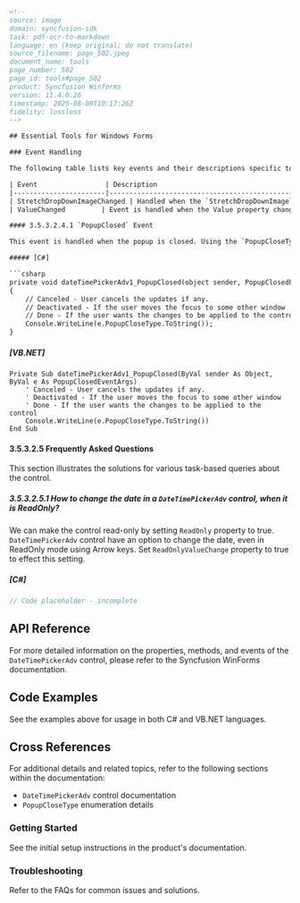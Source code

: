 ```html
<!-- 
source: image
domain: syncfusion-sdk
task: pdf-ocr-to-markdown
language: en (keep original; do not translate)
source_filename: page_502.jpeg
document_name: tools
page_number: 502
page_id: tools#page_502
product: Syncfusion Winforms
version: 11.4.0.26
timestamp: 2025-08-09T10:17:26Z
fidelity: lossless
-->

## Essential Tools for Windows Forms

### Event Handling

The following table lists key events and their descriptions specific to the control:

| Event                 | Description                                                                   |
|-----------------------|-------------------------------------------------------------------------------|
| StretchDropDownImageChanged | Handled when the `StretchDropDownImage` property changes.        |
| ValueChanged         | Event is handled when the Value property changes.                           |

#### 3.5.3.2.4.1 `PopupClosed` Event

This event is handled when the popup is closed. Using the `PopupCloseType` member of the `PopupClosedEventArgs`, we can identify the type of closing.

##### [C#]

```csharp
private void dateTimePickerAdv1_PopupClosed(object sender, PopupClosedEventArgs e)
{
    // Canceled - User cancels the updates if any.
    // Deactivated - If the user moves the focus to some other window
    // Done - If the user wants the changes to be applied to the control
    Console.WriteLine(e.PopupCloseType.ToString());
}
```

##### [VB.NET]

```vbnet
Private Sub dateTimePickerAdv1_PopupClosed(ByVal sender As Object, ByVal e As PopupClosedEventArgs)
    ' Canceled - User cancels the updates if any.
    ' Deactivated - If the user moves the focus to some other window
    ' Done - If the user wants the changes to be applied to the control
    Console.WriteLine(e.PopupCloseType.ToString())
End Sub
```

#### 3.5.3.2.5 Frequently Asked Questions

This section illustrates the solutions for various task-based queries about the control.

##### 3.5.3.2.5.1 How to change the date in a `DateTimePickerAdv` control, when it is ReadOnly?

We can make the control read-only by setting `ReadOnly` property to true. `DateTimePickerAdv` control have an option to change the date, even in ReadOnly mode using Arrow keys. Set `ReadOnlyValueChange` property to true to effect this setting.

##### [C#]

```csharp
// Code placeholder - incomplete
```

## API Reference

For more detailed information on the properties, methods, and events of the `DateTimePickerAdv` control, please refer to the Syncfusion WinForms documentation.

## Code Examples

See the examples above for usage in both C# and VB.NET languages.

## Cross References

For additional details and related topics, refer to the following sections within the documentation:

- `DateTimePickerAdv` control documentation
- `PopupCloseType` enumeration details

### Getting Started

See the initial setup instructions in the product's documentation.

### Troubleshooting

Refer to the FAQs for common issues and solutions.

<!-- tags: [syncfusion, winforms, datetimepickeradv, readonly, popupclosed, events] keywords: [syncfusion winforms, datetimepickeradv control, readonly mode, popupclosed event] -->
```